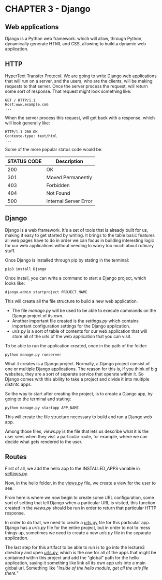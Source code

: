 # CHAPTER 3 - Django

## Web applications

Django is a Python web framework. which will allow, through Python, dynamically generate HTML and CSS, allowing to build a dynamic web application.

## HTTP

HyperText Transfer Protocol. We are going to write Django web applications that will run on a server, and the users, who are the clients, will be making requests to that server. Once the server process the request, will return some sort of response. That request might look something like:

    GET / HTTP/1.1
    Host:www.example.com
    ...

When the server process this request, will get back with a response, which will look generally like:

    HTTP/1.1 200 OK
    Contente-type: text/html
    ...

Some of the more popular status code would be:

|STATUS CODE | Description |
|------------|-------------|
|    200     |      OK     |
|    301     | Moved Permanently   |
|    403     | Forbidden   |
|    404     | Not Found   |
|    500     | Internal Server Error  |

## Django

Django is a web framework. It's a set of tools that is already built for us, making it easy to get started by writing. It brings to the table basic features all web pages have to do in order we can focus in building interesting logic for our web applications without needing to worry too much about rutinary stuff.

Once Django is installed through pip by stating in the terminal:

    pip3 install Django

Once install, you can write a command to start a Django project, which looks like:

    django-admin startproject PROJECT_NAME

This will create all the file structure to build a new web application.

- The file *manage.py* will be used to be able to execute commands on the Django project of its own.
- Another important file created is the *settings.py* which contains important configuration settings for the Django application.
- *urls.py* is a sort of table of contents for our web application that will store all of the urls of the web application that you can visit.

To be able to run the application created, once in the path of the folder:

    python manage.py runserver

What it creates is a Django project. Normally, a Django project consist of one or multiple Django applications. The reason for this is, if you think of big websites, they are a sort of separate service that operate within it. So Django comes with this ability to take a project and divide it into multiple distintc apps.

So the way to start after creating the project, is to create a Django app, by going to the terminal and stating:

    python manage.py startapp APP_NAME

This will create the file structure necessary to build and run a Django web app.

Among those files, *views.py* is the file that lets us describe what it is the user sees when they visit a particular route, for example, where we can decide what gets rendered to the user.

## Routes

First of all, we add the hello app to the INSTALLED_APPS variable in [settings.py](lecture3/lecture3/settings.py).

Now, in the hello folder, in the [views.py](lecture3/hello/views.py) file, we create a view for the user to see.

From here is where we now begin to create some URL configuration, some sort of setting that tell Django when a particular URL is visited, this function created in the *views.py* should be run in order to return that particular HTTP response.

In order to do that, we need to create a [urls.py](lecture3/hello/urls.py) file for this particular app. Django has a *urls.py* file for the entire project, but in order to not to mess things up, sometimes we need to create a new *urls.py* file in the separate application.

The last step for this artifact to be able to run is to go into the lecture3 directory and open [urls.py](lecture3/lecture3/urls.py), which is the one for all of the apps that might be contained within this project and add the "global" path for the hello application, saying it something like link all its own app urls into a main global url. Something like "*Inside of the hello module, get all the urls file there.*"
